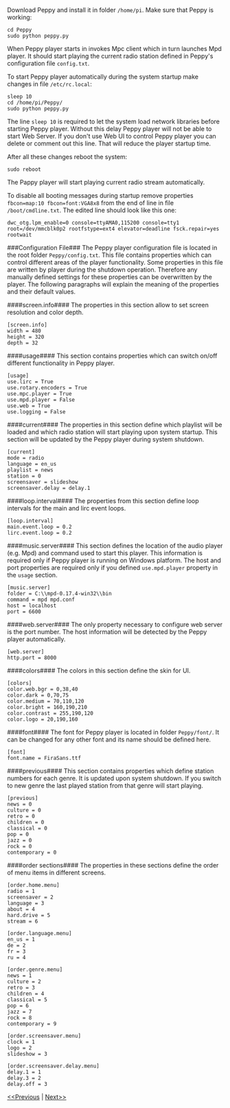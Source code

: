Download Peppy and install it in folder ```/home/pi```. Make sure that Peppy is working:
```
cd Peppy
sudo python peppy.py
```
When Peppy player starts in invokes Mpc client which in turn launches Mpd player. It should start playing the current radio station defined in Peppy's configuration file ```config.txt```.

To start Peppy player automatically during the system startup make changes in file ```/etc/rc.local```:
```
sleep 10
cd /home/pi/Peppy/
sudo python peppy.py
```
The line ```sleep 10``` is required to let the system load network libraries before starting Peppy player. Without this delay Peppy player will not be able to start Web Server. If you don't use Web UI to control Peppy player you can delete or comment out this line. That will reduce the player startup time.

After all these changes reboot the system:
```
sudo reboot
```
The Pappy player will start playing current radio stream automatically.

To disable all booting messages during startup remove properties ```fbcon=map:10 fbcon=font:VGA8x8``` from the end of line in file ```/boot/cmdline.txt```. The edited line should look like this one:
```
dwc_otg.lpm_enable=0 console=ttyAMA0,115200 console=tty1 root=/dev/mmcblk0p2 rootfstype=ext4 elevator=deadline fsck.repair=yes rootwait
```

###Configuration File###
The Peppy player configuration file is located in the root folder ```Peppy/config.txt```. This file contains properties which can control different areas of the player functionality. Some properties in this file are written by player during the shutdown operation. Therefore any manually defined settings for these properties can be overwritten by the player. The following paragraphs will explain the meaning of the properties and their default values.

####screen.info####
The properties in this section allow to set screen resolution and color depth.
```
[screen.info]
width = 480
height = 320
depth = 32
```

####usage####
This section contains properties which can switch on/off different functionality in Peppy player.
```
[usage]
use.lirc = True
use.rotary.encoders = True
use.mpc.player = True
use.mpd.player = False
use.web = True
use.logging = False
```

####current####
The properties in this section define which playlist will be loaded and which radio station will start playing upon system startup. This section will be updated by the Peppy player during system shutdown.
```
[current]
mode = radio
language = en_us
playlist = news
station = 0
screensaver = slideshow
screensaver.delay = delay.1
```

####loop.interval####
The properties from this section define loop intervals for the main and lirc event loops.
```
[loop.interval]
main.event.loop = 0.2
lirc.event.loop = 0.2
```

####music.server####
This section defines the location of the audio player (e.g. Mpd) and command used to start this player. This information is required only if Peppy player is running on Windows platform. The host and port properties are required only if you defined ```use.mpd.player``` property in the ```usage``` section.
```
[music.server]
folder = C:\\mpd-0.17.4-win32\\bin
command = mpd mpd.conf
host = localhost
port = 6600
```

####web.server####
The only property necessary to configure web server is the port number. The host information will be detected by the Peppy player automatically.
```
[web.server]
http.port = 8000
```

####colors####
The colors in this section define the skin for UI.
```
[colors]
color.web.bgr = 0,38,40
color.dark = 0,70,75
color.medium = 70,110,120
color.bright = 160,190,210
color.contrast = 255,190,120
color.logo = 20,190,160
```

####font####
The font for Peppy player is located in folder ```Peppy/font/```. It can be changed for any other font and its name should be defined here.
```
[font]
font.name = FiraSans.ttf
```

####previous####
This section contains properties which define station numbers for each genre. It is updated upon system shutdown. If you switch to new genre the last played station from that genre will start playing.
```
[previous]
news = 0
culture = 0
retro = 0
children = 0
classical = 0
pop = 0
jazz = 0
rock = 0
contemporary = 0
```

####order sections####
The properties in these sections define the order of menu items in different screens.
```
[order.home.menu]
radio = 1
screensaver = 2
language = 3
about = 4
hard.drive = 5
stream = 6
```
```
[order.language.menu]
en_us = 1
de = 2
fr = 3
ru = 4
```
```
[order.genre.menu]
news = 1
culture = 2
retro = 3
children = 4
classical = 5
pop = 6
jazz = 7
rock = 8
contemporary = 9
```
```
[order.screensaver.menu]
clock = 1
logo = 2
slideshow = 3
```
```
[order.screensaver.delay.menu]
delay.1 = 1
delay.3 = 2
delay.off = 3
```

[<<Previous](https://github.com/project-owner/Peppy.doc/wiki/Pylirc) | [Next>>](https://github.com/project-owner/Peppy.doc/wiki/Playlists)